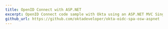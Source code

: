 ```yaml
---
title: OpenID Connect with ASP.NET
excerpt: OpenID Connect code sample with Okta using an ASP.NET MVC Single Page Application calling an ASP.NET Web API.
github_url: https://github.com/oktadeveloper/okta-oidc-spa-osw-aspnet
---
```

